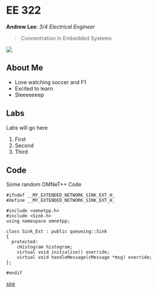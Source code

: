 # EE 322
  **Andrew Lee**: *3/4 Electrical Engineer*
  > Concentration in Embedded Systems <br>
  
![](Resources/kirbospin.gif)
## About Me
 - Love watching soccer and F1
 - Excited to learn
 - Sleeeeeeep
## Labs
Labs will go here
  1. First
  2. Second
  3. Third
## Code
Some random OMNeT++ Code
```
#ifndef __MY_EXTENDED_NETWORK_SINK_EXT_H_
#define __MY_EXTENDED_NETWORK_SINK_EXT_H_

#include <omnetpp.h>
#include <Sink.h>
using namespace omnetpp;

class Sink_Ext : public queueing::Sink
{
  protected:
    cHistogram histogram;
    virtual void initialize() override;
    virtual void handleMessage(cMessage *msg) override;
};

#endif
```

[sire](https://archives.bulbagarden.net/media/upload/7/77/0980Clodsire.png)
